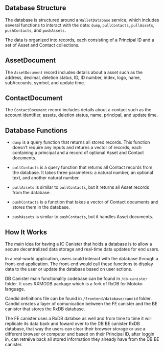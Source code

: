 ## Database Structure

The database is structured around a `WalletDatabase` service, which includes several functions to interact with the data: `dump`, `pullContacts`, `pullAssets`, `pushContacts`, and `pushAssets`.

The data is organized into records, each consisting of a Principal ID and a set of Asset and Contact collections.

## AssetDocument

The `AssetDocument` record includes details about a asset such as the address, decimal, deletion status, ID, ID number, index, logo, name, subAccounts, symbol, and update time.

## ContactDocument

The `ContactDocument` record includes details about a contact such as the account identifier, assets, deletion status, name, principal, and update time.

## Database Functions

- `dump` is a query function that returns all stored records. This function doesn't require any inputs and returns a vector of records, each containing a principal and a record of optional Asset and Contact documents.

- `pullContacts` is a query function that returns all Contact records from the database. It takes three parameters: a natural number, an optional text, and another natural number.

- `pullAssets` is similar to `pullContacts`, but it returns all Asset records from the database.

- `pushContacts` is a function that takes a vector of Contact documents and stores them in the database.

- `pushAssets` is similar to `pushContacts`, but it handles Asset documents.

## How It Works

The main idea for having a IC Canister that holds a database is to allow a secure decentralized data storage and real-time data updates for end users.

In a real-world application, users could interact with the database through a front-end application. The front-end would call these functions to display data to the user or update the database based on user actions.

DB Canister main functionality codebase can be found in `/db-canister` folder. It uses RXMODB package which is a fork of RxDB for Motoko language.

Candid definitions file can be found in `/frontend/database/candid` folder. Candid creates a layer of comunication between the FE canister and the BE canister that stores the RxDB database.

The FE canister uses a RxDB databse as well and from time to time it will replicate its data back and foward over to the DB BE canister RxDB database, that way the users can clear their browser storage or use a different browser or computer and based on their Principal ID, after loggin in, can retreive back all stored information they already have from the DB BE canister.
